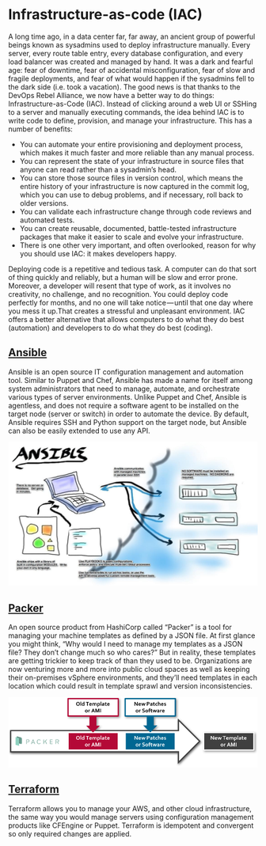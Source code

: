# Infrastructure-as-code (IAC)

A long time ago, in a data center far, far away, an ancient group of powerful beings known as sysadmins used to deploy infrastructure manually. Every server, every route table entry, every database configuration, and every load balancer was created and managed by hand. It was a dark and fearful age: fear of downtime, fear of accidental misconfiguration, fear of slow and fragile deployments, and fear of what would happen if the sysadmins fell to the dark side (i.e. took a vacation). The good news is that thanks to the DevOps Rebel Alliance, we now have a better way to do things: Infrastructure-as-Code (IAC).
Instead of clicking around a web UI or SSHing to a server and manually executing commands, the idea behind IAC is to write code to define, provision, and manage your infrastructure. This has a number of benefits:

- You can automate your entire provisioning and deployment process, which makes it much faster and more reliable than any manual process.
-  You can represent the state of your infrastructure in source files that anyone can read rather than a sysadmin’s head.
- You can store those source files in version control, which means the entire history of your infrastructure is now captured in the commit log, which you can use to debug problems, and if necessary, roll back to older versions.
- You can validate each infrastructure change through code reviews and automated tests.
- You can create reusable, documented, battle-tested infrastructure packages that make it easier to scale and evolve your infrastructure.
- There is one other very important, and often overlooked, reason for why you should use IAC: it makes developers happy. 

Deploying code is a repetitive and tedious task. A computer can do that sort of thing quickly and reliably, but a human will be slow and error prone. Moreover, a developer will resent that type of work, as it involves no creativity, no challenge, and no recognition. You could deploy code perfectly for months, and no one will take notice — until that one day where you mess it up.That creates a stressful and unpleasant environment. IAC offers a better alternative that allows computers to do what they do best (automation) and developers to do what they do best (coding).



## [Ansible](./ansible/README.md)

Ansible is an open source IT configuration management and automation tool. Similar to Puppet and Chef, Ansible has made a name for itself among system administrators that need to manage, automate, and orchestrate various types of server environments. Unlike Puppet and Chef, Ansible is agentless, and does not require a software agent to be installed on the target node (server or switch) in order to automate the device. By default, Ansible requires SSH and Python support on the target node, but Ansible can also be easily extended to use any API.

![alt text](images/img8.png)

## [Packer](./packer/README.md)

An open source product from HashiCorp called “Packer” is a tool for managing your machine templates as defined by a JSON file. At first glance you might think, “Why would I need to manage my templates as a JSON file? They don’t change much so who cares?” But in reality, these templates are getting trickier to keep track of than they used to be. Organizations are now venturing more and more into public cloud spaces as well as keeping their on-premises vSphere environments, and they’ll need templates in each location which could result in template sprawl and version inconsistencies.

![alt text](images/img1.png)

## [Terraform](./terraform/README.md)

Terraform allows you to manage your AWS, and other cloud infrastructure, the same way you would manage servers using configuration management products like CFEngine or Puppet. Terraform is idempotent and convergent so only required changes are applied.
